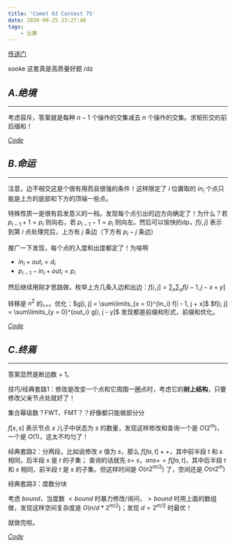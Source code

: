```yaml
---
title: 'Comet OJ Contest 75'
date: 2020-09-25 23:27:40
tags:
    - 比赛
---
```


[传送门](https://cometoj.com/contest/75/problems)

sooke 这套真是高质量好题 /dz

## $A. 绝境$
-----

考虑容斥，答案就是每种 $n - 1$ 个操作的交集减去 $n$ 个操作的交集。求矩形交的前后缀和！

[$Code$](https://cometoj.com/status/ykj87mpwfh7me0lbi15ciah6vj67ryd4)

## $B. 命运$
-----

注意，边不相交这是个很有用而且很强的条件！这样限定了 $i$ 位置取的 $in_i$ 个点只能是上方的底部和下方的顶端一些点。

特殊性质一是很有启发意义的一档。发现每个点引出的边方向确定了！为什么？若 $p_{i - 1} + 1 = p_i$ 则向右，若 $p_{i - 1} - 1 = p_i$ 则向左。然后可以愉快的dp，$f[i, j]$ 表示到第 $i$ 点处理完后，上方有 $j$ 条边（下方有 $p_i - j$ 条边）

推广一下发现，每个点的入度和出度都定了！为啥啊

* $in_i + out_i = d_i$
* $p_{i - 1} - in_i + out_i = p_i$

然后继续用刚才思路做，枚举上方几条入边和出边：$f[i, j] = \sum_x \sum_y f[i - 1, j - x + y]$

转移是 $n^2$ 的。。。优化：$g[i, j] = \sum\limits_{x = 0}^{in_i} f[i - 1, j + x]$    $f[i, j] = \sum\limits_{y = 0}^{out_i} g[i, j - y]$ 发现都是前缀和形式，前缀和优化。

[$Code$](https://cometoj.com/status/fxs5bt46b7u243sfjl627cmk3nze4yxb)

## $C. 终焉$
-----

答案显然是断边数 + 1。

技巧/经典套路1：修改是改变一个点和它周围一圈点时，考虑它的**树上结构**，只要修改父亲节点处就好了！

集合幂级数？FWT、FMT？？好像都只能做部分分

$f[x, s]$ 表示节点 $x$ 儿子中状态为 $s$ 的数量，发现这样修改和查询一个是 $O(2^m)$，一个是 $O(1)$，这太不均匀了！

经典套路2：分两段，比如说修改 $x$ 值为 $s$，那么 $f[fa, t]++$，其中前半段 $t$ 和 $s$ 相同，后半段 $s$ 是 $t$ 的子集；
查询的话就先 $s = ~s$，$ans += f[fa, t]$，其中后半段 $t$ 和 $s$ 相同，前半段 $t$ 是 $s$ 的子集。但这样时间是 $O(n2^{m / 2})$ 了，空间还是 $O(n2^m)$

经典套路3：度数分块

考虑 $bound$，当度数 $< bound$ 时暴力修改/询问，$> bound$ 时用上面的数组做，发现这样空间复杂度是 $O(n / d * 2^{m / 2})$；发现 $d = 2^{m / 2}$ 时最优！

就做完啦。

[$Code$](https://cometoj.com/status/n8s13h50ao6gc6fvte6gb5opzqpcanel)